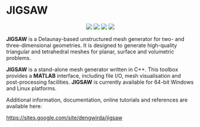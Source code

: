 # JIGSAW

<p align="center">
  <img src = "../master/jigsaw/img/bunny-TRIA3-1.png">
  <img src = "../master/jigsaw/img/bunny-TRIA3-2.png">
  <img src = "../master/jigsaw/img/bunny-TRIA3-3.png">
  <img src = "../master/jigsaw/img/bunny-TRIA4-3.png">
</p>

<b>JIGSAW</b> is a Delaunay-based unstructured mesh generator for two- and three-dimensional geometries. It is designed to generate high-quality triangular and tetrahedral meshes for planar, surface and volumetric problems.

<b>JIGSAW</b> is a stand-alone mesh generator written in C++. This toolbox provides a <b>MATLAB</b> interface, including file I/O, mesh visualisation and post-processing facilities. <b>JIGSAW</b> is currently available for 64-bit Windows and Linux platforms.

Additional information, documentation, online tutorials and references are available here:

https://sites.google.com/site/dengwirda/jigsaw

